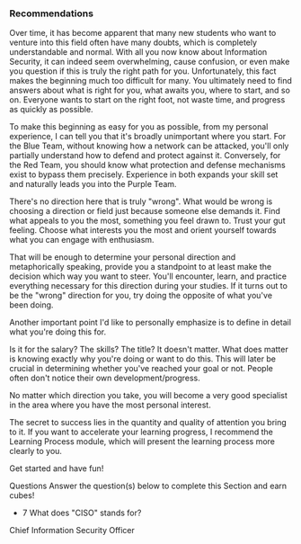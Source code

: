 <h3>Recommendations</h3>

Over time, it has become apparent that many new students who want to venture into this field often have many doubts, which is completely understandable and normal. With all you now know about Information Security, it can indeed seem overwhelming, cause confusion, or even make you question if this is truly the right path for you. Unfortunately, this fact makes the beginning much too difficult for many. You ultimately need to find answers about what is right for you, what awaits you, where to start, and so on. Everyone wants to start on the right foot, not waste time, and progress as quickly as possible.

To make this beginning as easy for you as possible, from my personal experience, I can tell you that it's broadly unimportant where you start. For the Blue Team, without knowing how a network can be attacked, you'll only partially understand how to defend and protect against it. Conversely, for the Red Team, you should know what protection and defense mechanisms exist to bypass them precisely. Experience in both expands your skill set and naturally leads you into the Purple Team.

There's no direction here that is truly "wrong". What would be wrong is choosing a direction or field just because someone else demands it. Find what appeals to you the most, something you feel drawn to. Trust your gut feeling. Choose what interests you the most and orient yourself towards what you can engage with enthusiasm.

That will be enough to determine your personal direction and metaphorically speaking, provide you a standpoint to at least make the decision which way you want to steer. You'll encounter, learn, and practice everything necessary for this direction during your studies. If it turns out to be the "wrong" direction for you, try doing the opposite of what you've been doing.

Another important point I'd like to personally emphasize is to define in detail what you're doing this for.

Is it for the salary?
The skills?
The title?
It doesn't matter. What does matter is knowing exactly why you're doing or want to do this. This will later be crucial in determining whether you've reached your goal or not. People often don't notice their own development/progress.

No matter which direction you take, you will become a very good specialist in the area where you have the most personal interest.

The secret to success lies in the quantity and quality of attention you bring to it.
If you want to accelerate your learning progress, I recommend the Learning Process module, which will present the learning process more clearly to you.

Get started and have fun!

Questions
Answer the question(s) below to complete this Section and earn cubes!

- 7 What does "CISO" stands for?

Chief Information Security Officer
